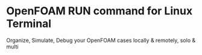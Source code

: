 # OpenFOAM RUN command for Linux Terminal

Organize, Simulate, Debug your OpenFOAM cases locally & remotely, solo & multi
